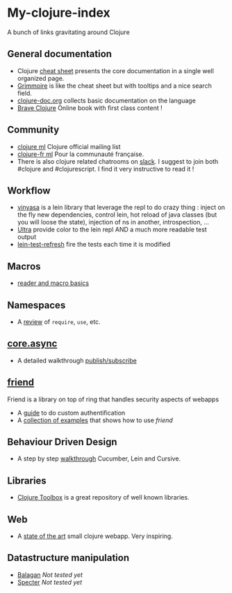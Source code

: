# My-clojure-index
A bunch of links gravitating around Clojure

## General documentation
- Clojure [cheat sheet](http://clojure.org/cheatsheet) presents the core documentation in a single well organized page.
- [Grimmoire](http://conj.io/) is like the cheat sheet but with tooltips and a nice search field.
- [clojure-doc.org](http://clojure-doc.org/) collects basic documentation on the language
- [Brave Clojure](http://www.braveclojure.com/) Online book with first class content !

## Community
- [clojure ml](https://groups.google.com/forum/#!forum/clojure) Clojure official mailing list 
- [clojure-fr ml](https://groups.google.com/forum/#!forum/clojure-fr) Pour la communauté française.
- There is also clojure related chatrooms on [slack](https://clojurians.slack.com). I suggest to join both #clojure and #clojurescript. I find it very instructive to read it !

## Workflow
- [vinyasa](https://github.com/zcaudate/vinyasa) is a lein library that leverage the repl to do crazy thing : inject on the fly new dependencies, control lein, hot reload of java classes (but you will loose the state), injection of ns in another, introspection, ...
- [Ultra](https://github.com/venantius/ultra) provide color to the lein repl AND a much more readable test output
- [lein-test-refresh](https://github.com/jakemcc/lein-test-refresh) fire the tests each time it is modified

## Macros
- [reader and macro basics](http://clojure-doc.org/articles/language/macros.html)

## Namespaces
- A [review](http://blog.8thlight.com/colin-jones/2010/12/05/clojure-libs-and-namespaces-require-use-import-and-ns.html) of `require`, `use`, etc. 

## [core.async](https://github.com/clojure/core.async)
- A detailed walkthrough [publish/subscribe](https://yobriefca.se/blog/2014/06/04/publish-and-subscribe-with-core-dot-asyncs-pub-and-sub/)

## [friend](https://github.com/cemerick/friend)
Friend is a library on top of ring that handles security aspects of webapps
- A [guide](http://adambard.com/blog/easy-auth-with-friend) to do custom authentification
- A [collection of examples](https://github.com/cemerick/friend-demo) that shows how to use _friend_

## Behaviour Driven Design
- A step by step [walkthrough](https://github.com/gphilipp/bdd-guide-clojure) Cucumber, Lein and Cursive.

## Libraries
- [Clojure Toolbox](http://www.clojure-toolbox.com/) is a great repository of well known libraries.

## Web
- A [state of the art](https://github.com/edvorg/yet-another-craft) small clojure webapp. Very inspiring.

## Datastructure manipulation
- [Balagan](https://github.com/clojurewerkz/balagan) _Not tested yet_
- [Specter](https://github.com/nathanmarz/specter) _Not tested yet_
